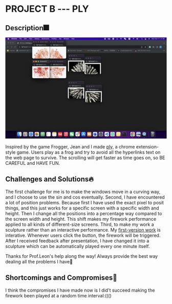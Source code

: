 # PROJECT B --- PL<A>Y
## Description🎆 
![alt text](https://github.com/lindashao1220/abc2022/blob/master/projectA/Screen%20Shot%202022-10-17%20at%2021.39.42.png)

Inspired by the game Frogger, Jean and I made [pl<a>y](https://lindashao1220.github.io/abc2022/projectA%20sculpture/), a chrome extension-style game. Users play as a frog and try to avoid all the hyperlinks text on the web page to survive. The scrolling will get faster as time goes on, so BE CAREFUL and HAVE FUN.

 
## Challenges and Solutions🔥
The first challenge for me is to make the windows move in a curving way, and I choose to use the sin and cos eventually. Second, I have encountered a lot of position problems. Because first I have used the exact pixel to posit things, and this just works for a specific screen with a specific width and height. Then I change all the positions into a percentage way compared to the screen width and height. This shift makes my firework performance applied to all kinds of different-size screens. Third, to make my work a sculpture rather than an interactive performance. My [first-version work](https://lindashao1220.github.io/abc2022/projectA/) is interative. Whenever users click the button, the firework will be triggered. After I received feedback after presentation, I have changed it into a sculpture which can be automatically played every one minute itself.

Thanks for Prof.Leon's help along the way! Always provide the best way dealing all the problems I have🥰

## Shortcomings and Compromises🎇
I think the compromises I have made now is I did't succeed making the firework been played at a random time interval:((()

